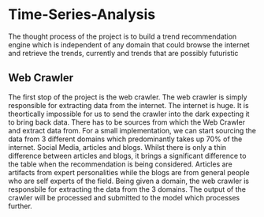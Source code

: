# Time-Series-Analysis

The thought process of the project is to build a trend recommendation engine which is independent of any domain that could browse the internet and retrieve the trends, currently and trends that are possibly futuristic

## Web Crawler

The first stop of the project is the web crawler. The web crawler is simply responsible for extracting data from the internet. The internet is huge. It is theortically impossible for us to send the crawler into the dark expecting it to bring back data. There has to be sources from which the Web Crawler and extract data from. For a small implementation, we can start sourcing the data from 3 different domains which predominantly takes up 70% of the internet. Social Media, articles and blogs. Whilst there is only a thin difference between articles and blogs, it brings a significant difference to the table when the recommendation is being considered. Articles are artifacts from expert personalities while the blogs are from general people who are self experts of the field. Being given a domain, the web crawler is responsbile for extracting the data from the 3 domains. The output of the crawler will be processed and submitted to the model which processes further.
